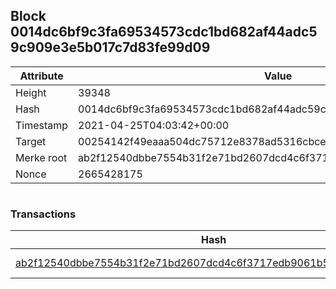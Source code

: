 ## Block 0014dc6bf9c3fa69534573cdc1bd682af44adc59c909e3e5b017c7d83fe99d09

Attribute | Value
--- | ---
Height | 39348
Hash | 0014dc6bf9c3fa69534573cdc1bd682af44adc59c909e3e5b017c7d83fe99d09
Timestamp | 2021-04-25T04:03:42+00:00
Target | 00254142f49eaaa504dc75712e8378ad5316cbcead634704b3734b6271167cc4
Merke root | ab2f12540dbbe7554b31f2e71bd2607dcd4c6f3717edb9061b52776620d4d9c9
Nonce | 2665428175

```

```

### Transactions

Hash | Amount
--- | ---
[ab2f12540dbbe7554b31f2e71bd2607dcd4c6f3717edb9061b52776620d4d9c9](ab2f12540dbbe7554b31f2e71bd2607dcd4c6f3717edb9061b52776620d4d9c9.md) | 10.00000000 SKEPTI 
